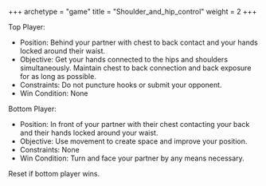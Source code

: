 +++
archetype = "game"
title = "Shoulder_and_hip_control"
weight = 2
+++


Top Player:
  * Position: Behind your partner with chest to back contact and your hands locked around their waist.
  * Objective: Get your hands connected to the hips and shoulders simultaneously. Maintain chest to back connection and back exposure for as long as possible.
  * Constraints: Do not puncture hooks or submit your opponent.
  * Win Condition: None

Bottom Player:
  * Position: In front of your partner with their chest contacting your back and their hands locked around your waist.
  * Objective: Use movement to create space and improve your position.
  * Constraints: None
  * Win Condition: Turn and face your partner by any means necessary. 

  Reset if bottom player wins.